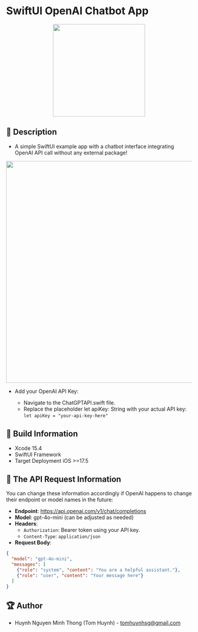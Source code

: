 # SwiftUI OpenAI Chatbot App

<p align="center">
  <img width="250" src="https://i.imgur.com/4aNAcED.jpeg">
</p>


## 📖 Description

- A simple SwiftUI example app with a chatbot interface integrating OpenAI API call without any external package!

 <p align="center">
  <img src="https://i.imgur.com/DHu7D8c.png" height="600" > 
</p>

- Add your OpenAI API Key:

  - Navigate to the ChatGPTAPI.swift file.
  - Replace the placeholder let apiKey: String with your actual API key:
`let apiKey = "your-api-key-here"`




## 🔧 Build Information
- Xcode 15.4
- SwiftUI Framework
- Target Deployment iOS >=17.5

## 🔑 The API Request Information
You can change these information accordingly if OpenAI happens to change their endpoint or model names in the future:

- **Endpoint**: https://api.openai.com/v1/chat/completions
- **Model**: gpt-4o-mini (can be adjusted as needed)
- **Headers**:
  - `Authorization`: Bearer token using your API key.
  - `Content-Type`: `application/json`
- **Request Body**:

```json
{
  "model": "gpt-4o-mini",
  "messages": [
    {"role": "system", "content": "You are a helpful assistant."},
    {"role": "user", "content": "Your message here"}
  ]
}
```

## 🏆 Author
- Huynh Nguyen Minh Thong (Tom Huynh) - tomhuynhsg@gmail.com
